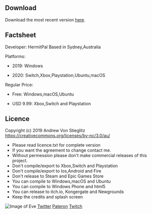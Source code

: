## Download
Download the most recent version [here](https://github.com/hermiteve/PaintRogue/releases).

## Factsheet
Developer: 
HermitPal
Based in Sydney,Australia

Platforms:
- 2019: Windows

- 2020: Switch,Xbox,Playstation,Ubuntu,macOS

Regular Price:

- Free: Windows,macOS,Ubuntu

- USD 9.99: Xbox,Switch and Playstation


## Licence
Copyright (c) 2019 Andrew Von Stieglitz https://creativecommons.org/licenses/by-nc/3.0/au/ 
- Please read licence.txt for complete version
- If you want the agreement to change contact me.
- Without permession please don't make commercial releases of this project.
- Don't compile/export to Xbox,Switch and Playstation
- Don't compile/export to Ios,Android and Fire
- Don't release to Steam and Epic Games Store
- You can compile to Windows,macOS and Ubuntu
- You can compile to Windows Phone and html5
- You can release to itch.io, Kongergate and Newgrounds
- Keep the credits and splash screen

![Image of Eve](https://github.com/hermiteve/PaintRogue/blob/master/Website/eve.png?raw=true) [Twitter](https://twitter.com/HermitPal) 
[Pateron](https://www.patreon.com/hermitpal) [Twitch](https://www.twitch.tv/hermitpal)
